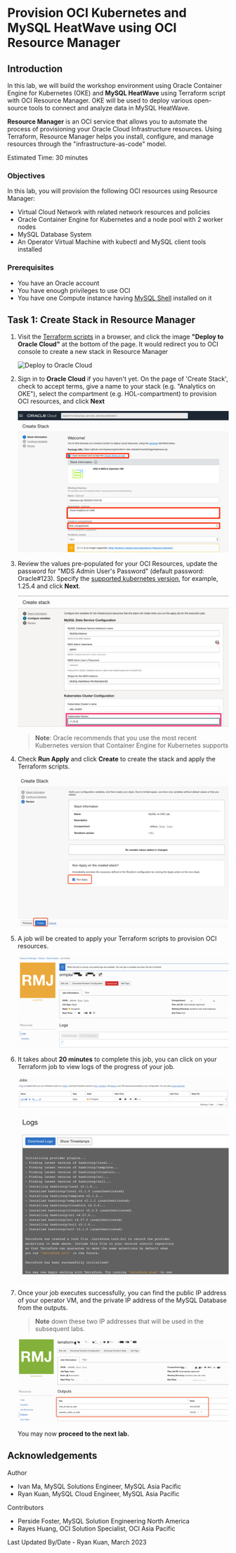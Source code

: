 # Provision OCI Kubernetes and MySQL HeatWave using OCI Resource Manager

## Introduction

In this lab, we will build the workshop environment using Oracle Container Engine for Kubernetes (OKE) and **MySQL HeatWave** using Terraform script with OCI Resource Manager. OKE will be used to deploy various open-source tools to connect and analyze data in MySQL HeatWave.

**Resource Manager** is an OCI service that allows you to automate the process of provisioning your Oracle Cloud Infrastructure resources. Using Terraform, Resource Manager helps you install, configure, and manage resources through the "infrastructure-as-code" model.

Estimated Time: 30 minutes

### Objectives

In this lab, you will provision the following OCI resources using Resource Manager:

* Virtual Cloud Network with related network resources and policies
* Oracle Container Engine for Kubernetes and a node pool with 2 worker nodes
* MySQL Database System
* An Operator Virtual Machine with kubectl and MySQL client tools installed

### Prerequisites

* You have an Oracle account
* You have enough privileges to use OCI
* You have one Compute instance having [MySQL Shell](https://dev.mysql.com/doc/mysql-shell/8.0/en/mysql-shell-install.html) installed on it

## Task 1: Create Stack in Resource Manager

1. Visit the [Terraform scripts](https://github.com/rayeswong/terraform-oke-mds) in a browser, and click the image **"Deploy to Oracle Cloud"** at the bottom of the page. It would redirect you to OCI console to create a new stack in Resource Manager

   ![Deploy to Oracle Cloud](https://oci-resourcemanager-plugin.plugins.oci.oraclecloud.com/latest/deploy-to-oracle-cloud.svg)

2. Sign in to **Oracle Cloud** if you haven't yet. On the page of 'Create Stack', check to accept terms, give a name to your stack (e.g. "Analytics on OKE"), select the compartment (e.g. HOL-compartment) to provision OCI resources, and click **Next**

    ![Stack Information](images/resource-manager-stack-info.png)


3. Review the values pre-populated for your OCI Resources, update the password for "MDS Admin User's Password" (default password: Oracle#123). Specify the [supported kubernetes version](https://docs.oracle.com/en-us/iaas/Content/ContEng/Concepts/contengaboutk8sversions.htm), for example, 1.25.4 and click **Next**.

    ![Stack Variables](images/resource-manager-stack-variables.jpg)
    > **Note**: Oracle recommends that you use the most recent Kubernetes version that Container Engine for Kubernetes supports


4. Check **Run Apply** and click **Create** to create the stack and apply the Terraform scripts.

    ![Create Stack 3](images/resource-manager-stack-review.png)

5. A job will be created to apply your Terraform scripts to provision OCI resources.

    ![Apply Stack](images/resource-manager-stack-apply.png)

6. It takes about **20 minutes** to complete this job, you can click on your Terraform job to view logs of the progress of your job.

    ![Stack Job](images/resource-manager-stack-job.png)

    ![Stack Progress](images/resource-manager-stack-progress.png)

7. Once your job executes successfully, you can find the public IP address of your operator VM, and the private IP address of the MySQL Database from the outputs.

    >**Note** down these two IP addresses that will be used in the subsequent labs.

    ![Stack Complete](images/resource-manager-stack-complete.png)

    You may now **proceed to the next lab.**

## Acknowledgements

Author


* Ivan Ma, MySQL Solutions Engineer, MySQL Asia Pacific
* Ryan Kuan, MySQL Cloud Engineer, MySQL Asia Pacific

Contributors

* Perside Foster, MySQL Solution Engineering North America
* Rayes Huang, OCI Solution Specialist, OCI Asia Pacific

Last Updated By/Date - Ryan Kuan, March 2023


